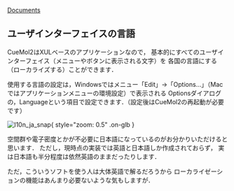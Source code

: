 [Documents](../Documents)

## ユーザインターフェイスの言語

CueMol2はXULベースのアプリケーションなので，
基本的にすべてのユーザインターフェイス（メニューやボタンに表示される文字）を
各国の言語にする（ローカライズする）ことができます．

使用する言語の設定は，Windowsではメニュー「Edit」→「Options...」（Macではアプリケーションメニューの環境設定）で表示される
Optionsダイアログの，Languageという項目で設定できます．（設定後はCueMol2の再起動が必要です）


![l10n_ja_snap](../assets/images/cuemol2/UILocalization/l10n_ja_snap.png){ style="zoom: 0.5" .on-glb }


空間群や電子密度とかが不必要に日本語になっているのがお分かりいただけると思います．
ただし，現時点の実装では英語と日本語しか作成されておらず，
実は日本語も半分程度は依然英語のままだったりします．

ただ，こういうソフトを使う人は大体英語で解るだろうから
ローカライゼーションの機能はあんまり必要ないような気もしますが．
